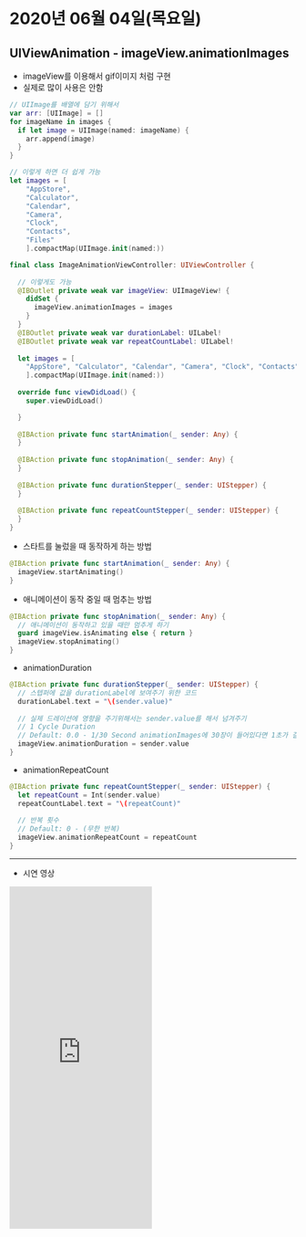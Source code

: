 # 2020년 06월 04일(목요일)




## UIViewAnimation - imageView.animationImages

* imageView를 이용해서 gif이미지 처럼 구현
* 실제로 많이 사용은 안함

```swift
// UIImage를 배열에 담기 위해서
var arr: [UIImage] = []
for imageName in images {
  if let image = UIImage(named: imageName) {
    arr.append(image)
  }
}

// 이렇게 하면 더 쉽게 가능
let images = [
    "AppStore", 
    "Calculator", 
    "Calendar", 
    "Camera", 
    "Clock", 
    "Contacts", 
    "Files"
    ].compactMap(UIImage.init(named:))
```

```swift
final class ImageAnimationViewController: UIViewController {
  
  // 이렇게도 가능
  @IBOutlet private weak var imageView: UIImageView! {
  	didSet {
      imageView.animationImages = images
    }
  }
  @IBOutlet private weak var durationLabel: UILabel!
  @IBOutlet private weak var repeatCountLabel: UILabel!
  
  let images = [
    "AppStore", "Calculator", "Calendar", "Camera", "Clock", "Contacts", "Files"
    ].compactMap(UIImage.init(named:))
  
  override func viewDidLoad() {
    super.viewDidLoad()

  }
  
  @IBAction private func startAnimation(_ sender: Any) {
  }
  
  @IBAction private func stopAnimation(_ sender: Any) {
  }
  
  @IBAction private func durationStepper(_ sender: UIStepper) {
  }
  
  @IBAction private func repeatCountStepper(_ sender: UIStepper) {
  }
}
```

* 스타트를 눌렀을 때 동작하게 하는 방법

```swift
@IBAction private func startAnimation(_ sender: Any) {
  imageView.startAnimating()
}
```

* 애니메이션이 동작 중일 때 멈추는 방법

```swift
@IBAction private func stopAnimation(_ sender: Any) {
  // 애니메이션이 동작하고 있을 때만 멈추게 하기
  guard imageView.isAnimating else { return }
  imageView.stopAnimating()
}
```

* animationDuration

```swift
@IBAction private func durationStepper(_ sender: UIStepper) {
  // 스텝퍼에 값을 durationLabel에 보여주기 위한 코드
  durationLabel.text = "\(sender.value)"
    
  // 실제 드레이션에 영향을 주기위해서는 sender.value를 해서 넘겨주기
  // 1 Cycle Duration
  // Default: 0.0 - 1/30 Second animationImages에 30장이 들어있다면 1초가 걸림
  imageView.animationDuration = sender.value
}
```

* animationRepeatCount

```swift
@IBAction private func repeatCountStepper(_ sender: UIStepper) {
  let repeatCount = Int(sender.value)
  repeatCountLabel.text = "\(repeatCount)"
  
  // 반복 횟수
  // Default: 0 - (무한 반복)
  imageView.animationRepeatCount = repeatCount
}
```

------

* 시연 영상

<iframe width="250" height="600" src="https://youtu.be/hGFeDhZHPTQ" frameborder="0" allowfullscreen></iframe>